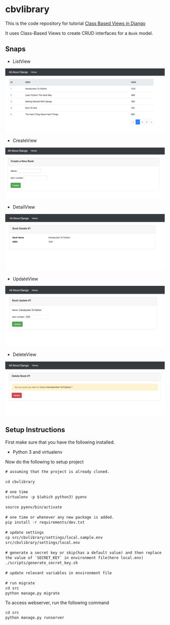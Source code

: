 
# cbvlibrary

This is the code repository for tutorial [Class Based Views in Django](https://medium.com/all-about-django/class-based-views-in-django-89108c1f51fb)

It uses Class-Based Views to create CRUD interfaces for a `Book` model.

## Snaps

* ListView

![listview](.snaps/listview.png "ListView for Books")

* CreateView

![createview](.snaps/createview.png "CreateView of Book")

* DetailView

![detailview](.snaps/detailview.png "DetailView of Book")

* UpdateView

![updateview](.snaps/updateview.png "UpdateView of Book")

* DeleteView

![deleteview](.snaps/deleteview.png "DeleteView of Book")

## Setup Instructions

First make sure that you have the following installed.

* Python 3 and virtualenv

Now do the following to setup project

```
# assuming that the project is already cloned.

cd cbvlibrary

# one time
virtualenv -p $(which python3) pyenv

source pyenv/bin/activate

# one time or whenever any new package is added.
pip install -r requirements/dev.txt

# update settings
cp src/cbvlibrary/settings/local.sample.env src/cbvlibrary/settings/local.env

# generate a secret key or skip(has a default value) and then replace the value of `SECRET_KEY` in environment file(here local.env)
./scripts/generate_secret_key.sh

# update relevant variables in environment file

# run migrate
cd src
python manage.py migrate
```

To access webserver, run the following command

```
cd src
python manage.py runserver
```
